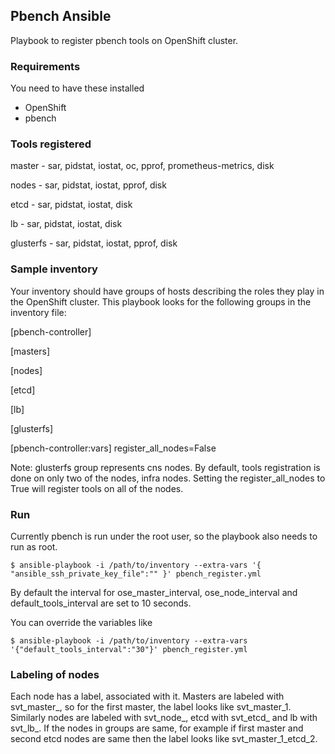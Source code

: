 ## Pbench Ansible
Playbook to register pbench tools on OpenShift cluster.

### Requirements
You need to have these installed
   - OpenShift
   - pbench

### Tools registered
master - sar, pidstat, iostat, oc, pprof, prometheus-metrics, disk

nodes - sar, pidstat, iostat, pprof, disk

etcd - sar, pidstat, iostat, disk

lb - sar, pidstat, iostat, disk

glusterfs - sar, pidstat, iostat, pprof, disk

### Sample inventory
Your inventory should have groups of hosts describing the roles they play in the OpenShift cluster. This playbook looks for the following groups in the inventory file:

[pbench-controller]

[masters]

[nodes]

[etcd]

[lb]

[glusterfs]

[pbench-controller:vars]
register_all_nodes=False

Note: glusterfs group represents cns nodes.
By default, tools registration is done on only two of the nodes, infra nodes. Setting the register_all_nodes to True will register tools on all of the nodes. 

### Run
Currently pbench is run under the root user, so the playbook also needs to run as root.
```
$ ansible-playbook -i /path/to/inventory --extra-vars '{ "ansible_ssh_private_key_file":"" }' pbench_register.yml
```
By default the interval for ose_master_interval, ose_node_interval and default_tools_interval are set to 10 seconds.

You can override the variables like
```
$ ansible-playbook -i /path/to/inventory --extra-vars '{"default_tools_interval":"30"}' pbench_register.yml
```
### Labeling of nodes
Each node has a label, <index> associated with it. Masters are labeled with svt_master_<index>, so for the first master, the label looks like svt_master_1. Similarly nodes are labeled with svt_node_<index>, etcd with svt_etcd_<index> and lb with svt_lb_<index>. If the nodes in groups are same, for example if first master and second etcd nodes are same then the label looks like svt_master_1_etcd_2.
